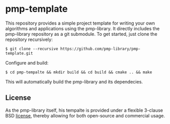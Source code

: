 # pmp-template

This repository provides a simple project template for writing your own
algorithms and applications using the pmp-library. It directly includes the
pmp-library repository as a git submodule. To get started, just clone the
repository recursively:

    $ git clone --recursive https://github.com/pmp-library/pmp-template.git

Configure and build:

    $ cd pmp-tempalte && mkdir build && cd build && cmake .. && make

This will automatically build the pmp-library and its dependecies.

## License

As the pmp-library itself, his tempalte is provided under a flexible 3-clause
BSD [license](./LICENSE.txt), thereby allowing for both open-source and
commercial usage.
